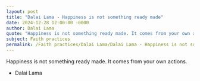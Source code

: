 ```yaml
---
layout: post
title: "Dalai Lama - Happiness is not something ready made"
date: 2024-12-28 12:00:00 -0000
author: Dalai Lama
quote: "Happiness is not something ready made. It comes from your own actions."
subject: Faith practices
permalink: /Faith practices/Dalai Lama/Dalai Lama - Happiness is not something ready made
---
```


Happiness is not something ready made. It comes from your own actions.

- Dalai Lama
